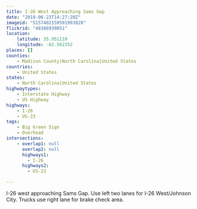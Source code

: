 ```yaml
---
title: I-26 West Approaching Sams Gap
date: "2019-06-23T14:27:20Z"
imageid: "5157402159591993828"
flickrid: "48386939851"
location:
    latitude: 35.951119
    longitude: -82.562352
places: []
counties:
    - Madison County|North Carolina|United States
countries:
    - United States
states:
    - North Carolina|United States
highwaytypes:
    - Interstate Highway
    - US Highway
highways:
    - I-26
    - US-23
tags:
    - Big Green Sign
    - Overhead
intersections:
    - overlap1: null
      overlap2: null
      highways1:
        - I-26
      highways2:
        - US-23

---
```

I-26 west approaching Sams Gap.  Use left two lanes for I-26 West/Johnson City.  Trucks use right lane for brake check area.
